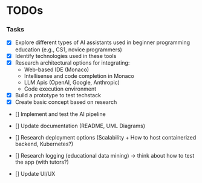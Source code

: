 # TODOs

### Tasks

- [x] Explore different types of AI assistants used in beginner programming education (e.g., CS1, novice programmers)
- [x] Identify technologies used in these tools
- [x] Research architectural options for integrating:
  - Web-based IDE (Monaco)
  - Intellisense and code completion in Monaco
  - LLM Apis (OpenAI, Google, Anthropic)
  - Code execution environment
- [x] Build a prototype to test techstack
- [x] Create basic concept based on research
- [] Implement and test the AI pipeline
- [] Update documentation (README, UML Diagrams)
- [] Research deployment options (Scalability + How to host containerized backend, Kubernetes?)
- [] Research logging (educational data mining) -> think about how to test the app (with tutors?)

- [] Update UI/UX
